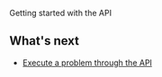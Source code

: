 Getting started with the API

## What's next

* [Execute a problem through the API](execute-problem-api.md)